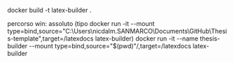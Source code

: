 docker build -t latex-builder .

percorso win: assoluto (tipo docker run -it --mount type=bind,source="C:\Users\nicdalm.SANMARCO\Documents\GitHub\Thesis-template",target=/latexdocs  latex-builder)
docker run -it --name thesis-builder --mount type=bind,source="$(pwd)"/,target=/latexdocs latex-builder